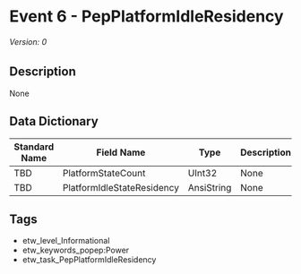 # Event 6 - PepPlatformIdleResidency
###### Version: 0

## Description
None

## Data Dictionary
|Standard Name|Field Name|Type|Description|Sample Value|
|---|---|---|---|---|
|TBD|PlatformStateCount|UInt32|None|`None`|
|TBD|PlatformIdleStateResidency|AnsiString|None|`None`|

## Tags
* etw_level_Informational
* etw_keywords_popep:Power
* etw_task_PepPlatformIdleResidency